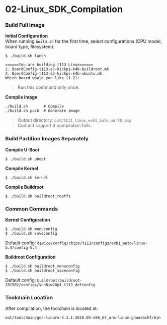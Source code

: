 # 02-Linux_SDK_Compilation


### Build Full Image  

**Initial Configuration**  
When running `build.sh` for the first time, select configurations (CPU model, board type, filesystem):  
```shell  
$ ./build.sh lunch  

======You are building t113 Linux======  
1. BoardConfig-t113-s3-kickpi-k4b-buildroot.mk  
2. BoardConfig-t113-s3-kickpi-k4b-ubuntu.mk  
Which board would you like (1-2):  
```  
> Run this command only once.  

**Compile Image**  
```shell  
./build.sh       # Compile  
./build.sh pack  # Generate image  
```  

> Output directory: `out/t113_linux_evb1_auto_uart0.img`  
> Contact support if compilation fails.  

### Build Partition Images Separately  

**Compile U-Boot**  
```shell  
$ ./build.sh uboot  
```  

**Compile Kernel**  
```shell  
$ ./build.sh kernel  
```  

**Compile Buildroot**  
```shell  
$ ./build.sh buildroot_rootfs  
```  

### Common Commands  

**Kernel Configuration**  
```shell  
$ ./build.sh menuconfig  
$ ./build.sh saveconfig  
```  
Default config: `device/config/chips/t113/configs/evb1_auto/linux-5.4/config-5.4`  

**Buildroot Configuration**  
```shell  
$ ./build.sh buildroot_menuconfig  
$ ./build.sh buildroot_saveconfig  
```  
Default config: `buildroot/buildroot-201902/configs/sun8iw20p1_t113_defconfig`  

### Toolchain Location  
After compilation, the toolchain is located at:  
```shell  
out/toolchain/gcc-linaro-5.3.1-2016.05-x86_64_arm-linux-gnueabihf/bin  
```  
